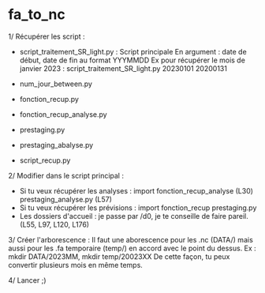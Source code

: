 # fa_to_nc
1/ Récupérer les script :
- script_traitement_SR_light.py :
        Script principale
        En argument : date de début, date de fin au format YYYMMDD
        Ex pour récupérer le mois de janvier 2023 : script_traitement_SR_light.py 20230101 20200131

- num_jour_between.py
- fonction_recup.py
- fonction_recup_analyse.py
- prestaging.py
- prestaging_abalyse.py
- script_recup.py

2/ Modifier dans le script principal :
- Si tu veux récupérer les analyses :
        import fonction_recup_analyse (L30)
        prestaging_analyse.py (L57)
- Si tu veux récupérer les prévisions :
        import fonction_recup
        prestaging.py
- Les dossiers d'accueil : je passe par /d0, je te conseille de faire pareil. (L55, L97, L120, L176)

3/ Créer l'arborescence :
Il faut une aborescence pour les .nc (DATA/) mais aussi pour les .fa temporaire (temp/) en accord avec le point du dessus.
Ex : mkdir DATA/2023MM, mkdir temp/20023XX
De cette façon, tu peux convertir plusieurs mois en même temps.

4/ Lancer ;)
